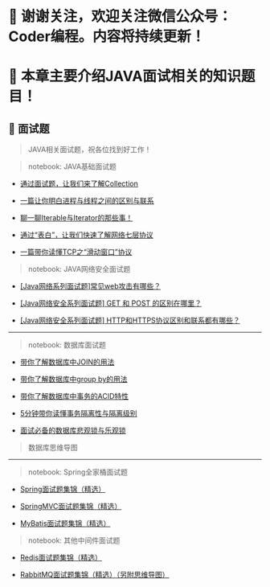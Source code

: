 # :mega: 谢谢关注，欢迎关注微信公众号：Coder编程。内容将持续更新！ #
# :mega: 本章主要介绍JAVA面试相关的知识题目！ #

## :mega: 面试题 ##

> JAVA相关面试题，祝各位找到好工作！

> notebook: JAVA基础面试题 
- [通过面试题，让我们来了解Collection](https://mp.weixin.qq.com/s?__biz=MzIwMTg3NzYyOA==&mid=2247483669&idx=1&sn=b726d81212af6a857d59cd488c0e0aa2&chksm=96e67006a191f9103b3c790e04d5ed4ddcbc76f3efbb52e6ce8349619f56a68e72aca156571e&token=948950272&lang=zh_CN#rd)

- [一篇让你明白进程与线程之间的区别与联系](https://mp.weixin.qq.com/s?__biz=MzIwMTg3NzYyOA==&mid=2247483676&idx=1&sn=9033af3cb37754446779e1fcd89e3329&chksm=96e6700fa191f91919b4c2a46a8a99a7a7dda037181e97b5377835500e99a5f66cb1d3337898&token=948950272&lang=zh_CN#rd)

- [聊一聊Iterable与Iterator的那些事！](https://mp.weixin.qq.com/s?__biz=MzIwMTg3NzYyOA==&mid=2247483690&idx=1&sn=2cebca2e43e329d428263b0b8a801047&chksm=96e67039a191f92fd5fe353f70d7ef4767eb52af752a9a53bc57db61f389a1f0a1b5f218a2f0&token=948950272&lang=zh_CN#rd)

- [通过“表白”，让我们快速了解网络七层协议](https://mp.weixin.qq.com/s?__biz=MzIwMTg3NzYyOA==&mid=2247483701&idx=1&sn=b21d65f8ba4ae7f861a6e6175be2303c&chksm=96e67026a191f930c540a8c823c6ad5355dc4cb92824eadc9485aa195167768560dc506af358&token=948950272&lang=zh_CN#rd)

- [一篇带你读懂TCP之“滑动窗口”协议 ](https://mp.weixin.qq.com/s?__biz=MzIwMTg3NzYyOA==&mid=2247483706&idx=1&sn=8eed9d160013bd8ed6203ad511711553&chksm=96e67029a191f93fdd1543af2bf06025397d9c3bd0f0692c7fe247ab9c139cd869d69ab05498&token=948950272&lang=zh_CN#rd)


> notebook: JAVA网络安全面试题

- [[Java网络系列面试题]常见web攻击有哪些？](https://mp.weixin.qq.com/s?__biz=MzIwMTg3NzYyOA==&mid=2247484207&idx=1&sn=72bc31c8b141013fdb3ba4cf77c20326&chksm=96e6723ca191fb2a5f17a9918b006b6b3d4341d166c4aaf497ad2d7bcff2d4ef03b4e40bd4dd&token=1394220820&lang=zh_CN#rd)
 
- [[Java网络安全系列面试题] GET 和 POST 的区别在哪里？](https://mp.weixin.qq.com/s?__biz=MzIwMTg3NzYyOA==&mid=2247484212&idx=1&sn=ea30e28ab5ce9565cdf8b4ca7c273001&chksm=96e67227a191fb31e5886c71d1ec88315c0a526d648a998aabb5f1f4111c448f8d780270221c&token=1170466385&lang=zh_CN#rd)
 
- [[Java网络安全系列面试题] HTTP和HTTPS协议区别和联系都有哪些？](https://mp.weixin.qq.com/s?__biz=MzIwMTg3NzYyOA==&mid=2247484216&idx=1&sn=09a1bad01e2286429a9518bd8f09c3cd&chksm=96e6722ba191fb3daec4925c5b71cc1e958109a626e3609d558dfa945735dcdecc373f8c0d3a&token=1458694075&lang=zh_CN#rd)

---

> notebook: 数据库面试题 

- [带你了解数据库中JOIN的用法](https://mp.weixin.qq.com/s?__biz=MzIwMTg3NzYyOA==&mid=2247483713&idx=1&sn=d61ad0aed42dc36d64d17732db352288&chksm=96e67052a191f9445bbe3d5825ce547ad3171c3874b571a93b97977d0668413e37a164c3e0bc&token=948950272&lang=zh_CN#rd)

- [带你了解数据库中group by的用法](https://mp.weixin.qq.com/s?__biz=MzIwMTg3NzYyOA==&mid=2247483717&idx=1&sn=157a8a021c29043a10480d0294b39ca0&chksm=96e67056a191f940668812ebb092fe9984b22eb619a18339cc052e1051c659a7e9d907c48814&token=948950272&lang=zh_CN#rd)

- [带你了解数据库中事务的ACID特性](https://mp.weixin.qq.com/s?__biz=MzIwMTg3NzYyOA==&mid=2247483722&idx=1&sn=e8bc8bd82c559e0cfe7f35cf46100af3&chksm=96e67059a191f94fe8948e5b5e4ef177b77fa7707d86d945b153f67e7f2e76b83ed0c768ef27&token=948950272&lang=zh_CN#rd)

- [5分钟带你读懂事务隔离性与隔离级别 ](https://mp.weixin.qq.com/s?__biz=MzIwMTg3NzYyOA==&mid=2247483728&idx=1&sn=cdc5dc4708e48051e56b8e7d2a9fe5a8&chksm=96e67043a191f955b93e7228b88572beb486e6fac3308a1b69f5ee83c9e9ced6957e30b12d58&token=948950272&lang=zh_CN#rd)

- [面试必备的数据库悲观锁与乐观锁](https://mp.weixin.qq.com/s?__biz=MzIwMTg3NzYyOA==&mid=2247483733&idx=1&sn=1f066b1446a0a132af8648481063c021&chksm=96e67046a191f9508a133f6c37f2420140b6ca092eaf39012e6fbfa86874fbb57edef6d66b4e&token=948950272&lang=zh_CN#rd)

> 数据库思维导图


---

> notebook: Spring全家桶面试题

- [Spring面试题集锦（精选）](https://mp.weixin.qq.com/s?__biz=MzIwMTg3NzYyOA==&mid=2247484099&idx=1&sn=8e7ad8e24c2ced9bc9a5bee16ffea66a&chksm=96e673d0a191fac60672313b7f8031d6b76daa1d5eec4b7c698505877fc2cc3a21c47cf2a922&token=1975823476&lang=zh_CN#rd)

- [SpringMVC面试题集锦（精选）](https://mp.weixin.qq.com/s?__biz=MzIwMTg3NzYyOA==&mid=2247484113&idx=1&sn=e6c5c5942152ee1cd6bacbab571a766c&chksm=96e673c2a191fad42c54a718dbfcfad8f4a32448f63c832e081eea2a130968f5a12bb165c6bb&token=1975823476&lang=zh_CN#rd)

- [MyBatis面试题集锦（精选）](https://mp.weixin.qq.com/s?__biz=MzIwMTg3NzYyOA==&mid=2247484117&idx=1&sn=bed12cc4ed5c27e2300ab92d77366fe6&chksm=96e673c6a191fad048b62da1eab00489a490da5185aa1b9566d41f6359d6871ada1c396d9891&token=550628603&lang=zh_CN#rd)


> notebook: 其他中间件面试题

- [Redis面试题集锦（精选）](https://mp.weixin.qq.com/s?__biz=MzIwMTg3NzYyOA==&mid=2247484121&idx=1&sn=78e12e075ba86a2ed3c5821a47419386&chksm=96e673caa191fadce4ca991c88f06d5b5628a8b8d591b0fe6d6e4c752ce7ec0dcbe612df88a2&token=550628603&lang=zh_CN#rd)


- [RabbitMQ面试题集锦（精选）（另附思维导图）](https://mp.weixin.qq.com/s?__biz=MzIwMTg3NzYyOA==&mid=2247484127&idx=1&sn=78973c2ae28ed10cdfc87cb169f7a04c&chksm=96e673cca191fadae40218595844e6b288abf027245dc9763bc84e92d8afc88283b4722d18e2&token=550628603&lang=zh_CN#rd)